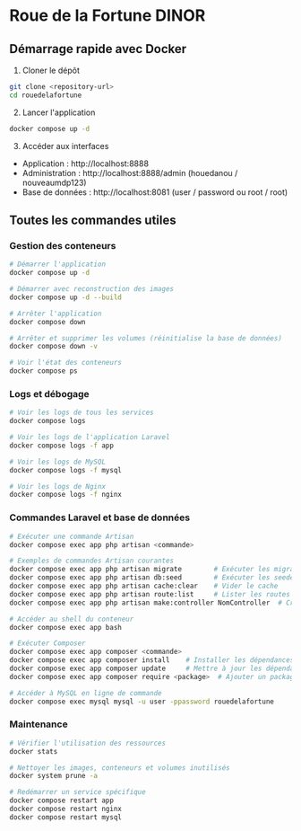 # Roue de la Fortune DINOR

## Démarrage rapide avec Docker

1. Cloner le dépôt
```bash
git clone <repository-url>
cd rouedelafortune
```

2. Lancer l'application
```bash
docker compose up -d 
```

3. Accéder aux interfaces
- Application : http://localhost:8888
- Administration : http://localhost:8888/admin (houedanou / nouveaumdp123)
- Base de données : http://localhost:8081 (user / password ou root / root)

## Toutes les commandes utiles

### Gestion des conteneurs
```bash
# Démarrer l'application
docker compose up -d

# Démarrer avec reconstruction des images
docker compose up -d --build

# Arrêter l'application
docker compose down

# Arrêter et supprimer les volumes (réinitialise la base de données)
docker compose down -v

# Voir l'état des conteneurs
docker compose ps
```

### Logs et débogage
```bash
# Voir les logs de tous les services
docker compose logs

# Voir les logs de l'application Laravel
docker compose logs -f app

# Voir les logs de MySQL
docker compose logs -f mysql

# Voir les logs de Nginx
docker compose logs -f nginx
```

### Commandes Laravel et base de données
```bash
# Exécuter une commande Artisan
docker compose exec app php artisan <commande>

# Exemples de commandes Artisan courantes
docker compose exec app php artisan migrate        # Exécuter les migrations
docker compose exec app php artisan db:seed        # Exécuter les seeders
docker compose exec app php artisan cache:clear    # Vider le cache
docker compose exec app php artisan route:list     # Lister les routes
docker compose exec app php artisan make:controller NomController  # Créer un contrôleur

# Accéder au shell du conteneur
docker compose exec app bash

# Exécuter Composer
docker compose exec app composer <commande>
docker compose exec app composer install    # Installer les dépendances
docker compose exec app composer update     # Mettre à jour les dépendances
docker compose exec app composer require <package>  # Ajouter un package

# Accéder à MySQL en ligne de commande
docker compose exec mysql mysql -u user -ppassword rouedelafortune
```

### Maintenance
```bash
# Vérifier l'utilisation des ressources
docker stats

# Nettoyer les images, conteneurs et volumes inutilisés
docker system prune -a

# Redémarrer un service spécifique
docker compose restart app
docker compose restart nginx
docker compose restart mysql
``` 
